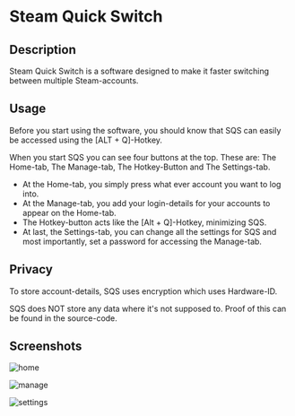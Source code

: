 # Steam Quick Switch

## Description
Steam Quick Switch is a software designed to make it faster switching between multiple Steam-accounts. 

## Usage
Before you start using the software, you should know that SQS can easily be accessed using the [ALT + Q]-Hotkey.

When you start SQS you can see four buttons at the top. These are: The Home-tab, The Manage-tab, The Hotkey-Button and The Settings-tab.

- At the Home-tab, you simply press what ever account you want to log into.
- At the Manage-tab, you add your login-details for your accounts to appear on the Home-tab.
- The Hotkey-button acts like the [Alt + Q]-Hotkey, minimizing SQS.
- At last, the Settings-tab, you can change all the settings for SQS and most importantly, set a password for accessing the Manage-tab.


## Privacy

To store account-details, SQS uses encryption which uses Hardware-ID.

SQS does NOT store any data where it's not supposed to. Proof of this can be found in the source-code.

## Screenshots
![home](https://user-images.githubusercontent.com/39988708/52696946-9db15d00-2f70-11e9-8396-7203790f1e68.png)

![manage](https://user-images.githubusercontent.com/39988708/52697394-a9e9ea00-2f71-11e9-86ac-8eebb3b079fe.png)

![settings](https://user-images.githubusercontent.com/39988708/52697415-b5d5ac00-2f71-11e9-823b-a76e92ea4edd.png)
